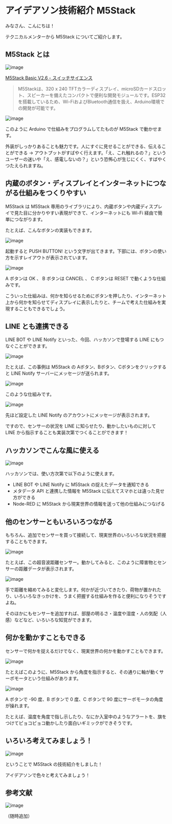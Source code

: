 # アイデアソン技術紹介 M5Stack 

みなさん、こんにちは！

テクニカルメンターから M5Stack についてご紹介します。

## M5Stack とは

![image](https://cdn.shopify.com/s/files/1/0514/0719/2262/products/e1b4dc23-509b-4f0a-b16f-6b7d7693c9d8_1204x1204.png?v=1663226115)

[M5Stack Basic V2.6 \- スイッチサイエンス](https://www.switch-science.com/products/7362)

> M5Stackは、320 x 240 TFTカラーディスプレイ、microSDカードスロット、スピーカーを備えたコンパクトで便利な開発モジュールです。ESP32を搭載しているため、Wi-FiおよびBluetooth通信を扱え、Arduino環境での開発が可能です。

![image](https://i.gyazo.com/92bf2c5928e5bc3c733656c36a385ad0.png)

このように Arduino で仕組みをプログラムしてたものが M5Stack で動かせます。

外装がしっかりあることも魅力です。人にすぐに見せることができる、伝えることができる → アウトプットがすばやく行えます。「え、これ触れるの？」というユーザーの迷いや「え、感電しないの？」という恐怖心が生じにくく、すばやくつたえられますね。

## 内蔵のボタン・ディスプレイとインターネットにつながる仕組みをつくりやすい

M5Stack は M5Stack 専用のライブラリにより、内蔵ボタンや内蔵ディスプレイで見た目に分かりやすい表現ができて、インターネットにも Wi-Fi 経由で簡単につながります。

たとえば、こんなボタンの実装もできます。

![image](https://i.gyazo.com/663630ae47c17ce53715f4facbbd0553.jpg)

起動すると PUSH BUTTON! という文字が出てきます。下部には、ボタンの使い方を示すレイアウトが表示されています。

![image](https://i.gyazo.com/1bb9d7a9f43bf616f62bf75b1b1a6bf0.jpg)

A ボタンは OK 、 B ボタンは CANCEL 、 C ボタンは RESET で動くような仕組みです。

こういった仕組みは、何かを知らせるためにボタンを押したり、インターネット上から何かを知らせてディスプレイに表示したりと、チームで考えた仕組みを実現することもできるでしょう。

## LINE とも連携できる

LINE BOT や LINE Notify といった、今回、ハッカソンで登場する LINE にもつなぐことができます。

![image](https://i.gyazo.com/e49942702a7683010b16a76d797d83e2.jpg)

たとえば、この事例は M5Stack の Aボタン、Bボタン、Cボタンをクリックすると LINE Notify サーバーにメッセージが送られます。

![image](https://i.gyazo.com/d4f219471329ee42c7d2b291e7272873.png)

このような仕組みです。

![image](https://i.gyazo.com/9bc36d121afc4ac5e8b71a2b2c8fe573.png)

先ほど設定した LINE Notify のアカウントにメッセージが表示されます。

ですので、センサーの状況を LINE に知らせたり、動かしたいものに対して LINE から指示することも実装次第でつくることができます！

## ハッカソンでこんな風に使える

![image](https://i.gyazo.com/5cecb4da5090e7290bc69bd3f5eb059e.png)

ハッカソンでは、使い方次第で以下のように使えます。

- LINE BOT や LINE Notify に M5Stack の捉えたデータを通知できる
- メタデータ API と連携した情報を M5Stack に伝えてスマホとは違った見せ方ができる
- Node-RED に M5Stack から現実世界の情報を送って他の仕組みにつなげる

## 他のセンサーともいろいろつながる

もちろん、追加でセンサーを買って接続して、現実世界のいろいろな状況を把握することもできます。


![image](https://i.gyazo.com/bd1d04513fd60ee4739023ac8929f653.jpg)

たとえば、この超音波距離センサー。動かしてみると、このように障害物とセンサーの距離データが表示されます。

![image](https://i.gyazo.com/32056ffe80f0b86f1de9e6e41c27e167.jpg)

手で距離を縮めてみると変化します。何かが近づいてきたり、荷物が置かれたり、いろいろなきっかけを、うまく把握する仕組みを作ると便利になりそうですよね。

そのほかにもセンサーを追加すれば、部屋の明るさ・温度や湿度・人の気配（人感）などなど、いろいろな知覚ができます。

## 何かを動かすこともできる

センサーで何かを捉えるだけでなく、現実世界の何かを動かすこともできます。

![image](https://i.gyazo.com/3f75202f73fccd2a5400939e52ca2b27.jpg)

たとえばこのように、M5Stack から角度を指示すると、その通りに軸が動くサーボモータという仕組みがあります。

![image](https://i.gyazo.com/71e72d85154a2ec03f3af33dd0c27d61.jpg)

A ボタンで -90 度、B ボタンで 0 度、C ボタンで 90 度にサーボモータの角度が操れます。

たとえば、温度を角度で指し示したり、なにか入室中のようなアラートを、旗をつけてピョコピョコ動かしたり面白いギミックができそうです。

## いろいろ考えてみましょう！

![image](https://i.gyazo.com/dc47094ebac368feef6aa98c09b1c84c.png)

ということで M5Stack の技術紹介をしました！

アイデアソンで色々と考えてみましょう！

## 参考文献

![image](https://i.gyazo.com/48a29e0bbec328b7ab43b0e7f39e59b4.png)

（随時追加）